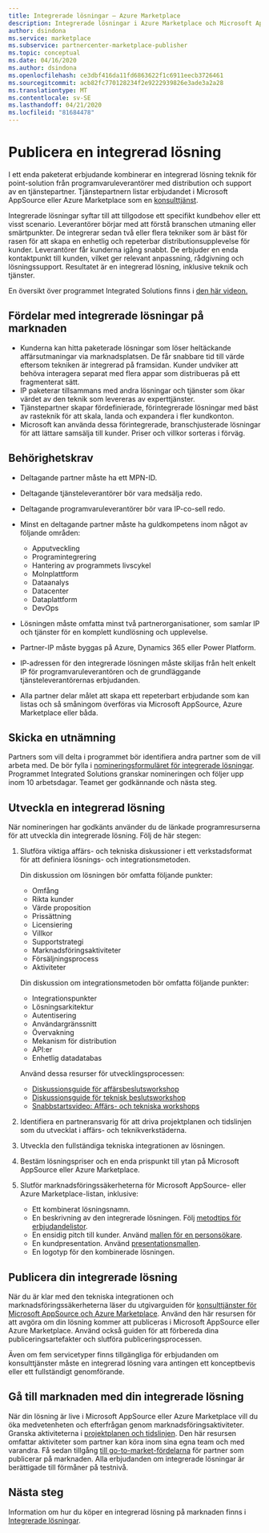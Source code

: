 ```yaml
---
title: Integrerade lösningar – Azure Marketplace
description: Integrerade lösningar i Azure Marketplace och Microsoft AppSource
author: dsindona
ms.service: marketplace
ms.subservice: partnercenter-marketplace-publisher
ms.topic: conceptual
ms.date: 04/16/2020
ms.author: dsindona
ms.openlocfilehash: ce3dbf416da11fd6863622f1c6911eecb3726461
ms.sourcegitcommit: acb82fc770128234f2e9222939826e3ade3a2a28
ms.translationtype: MT
ms.contentlocale: sv-SE
ms.lasthandoff: 04/21/2020
ms.locfileid: "81684478"
---
```

# <a name="publish-an-integrated-solution"></a>Publicera en integrerad lösning

I ett enda paketerat erbjudande kombinerar en integrerad lösning teknik för point-solution från programvaruleverantörer med distribution och support av en tjänstepartner. Tjänstepartnern listar erbjudandet i Microsoft AppSource eller Azure Marketplace som en [konsulttjänst](./consulting-services.md).

Integrerade lösningar syftar till att tillgodose ett specifikt kundbehov eller ett visst scenario. Leverantörer börjar med att förstå branschen utmaning eller smärtpunkter. De integrerar sedan två eller flera tekniker som är bäst för rasen för att skapa en enhetlig och repeterbar distributionsupplevelse för kunder. Leverantörer får kunderna igång snabbt. De erbjuder en enda kontaktpunkt till kunden, vilket ger relevant anpassning, rådgivning och lösningssupport. Resultatet är en integrerad lösning, inklusive teknik och tjänster.

En översikt över programmet Integrated Solutions finns i [den här videon.](https://aka.ms/AA5qos4)

## <a name="benefits-of-integrated-solutions-in-the-marketplace"></a>Fördelar med integrerade lösningar på marknaden

* Kunderna kan hitta paketerade lösningar som löser heltäckande affärsutmaningar via marknadsplatsen. De får snabbare tid till värde eftersom tekniken är integrerad på framsidan. Kunder undviker att behöva interagera separat med flera appar som distribueras på ett fragmenterat sätt.
* IP paketerar tillsammans med andra lösningar och tjänster som ökar värdet av den teknik som levereras av experttjänster.
* Tjänstepartner skapar fördefinierade, förintegrerade lösningar med bäst av rasteknik för att skala, landa och expandera i fler kundkonton.
* Microsoft kan använda dessa förintegrerade, branschjusterade lösningar för att lättare samsälja till kunder. Priser och villkor sorteras i förväg.

## <a name="eligibility-criteria"></a>Behörighetskrav

* Deltagande partner måste ha ett MPN-ID.
* Deltagande tjänsteleverantörer bör vara medsälja redo.
* Deltagande programvaruleverantörer bör vara IP-co-sell redo.
* Minst en deltagande partner måste ha guldkompetens inom något av följande områden:

    * Apputveckling
    * Programintegrering
    * Hantering av programmets livscykel
    * Molnplattform
    * Dataanalys
    * Datacenter
    * Dataplattform
    * DevOps

* Lösningen måste omfatta minst två partnerorganisationer, som samlar IP och tjänster för en komplett kundlösning och upplevelse.
* Partner-IP måste byggas på Azure, Dynamics 365 eller Power Platform.
* IP-adressen för den integrerade lösningen måste skiljas från helt enkelt IP för programvaruleverantören och de grundläggande tjänsteleverantörernas erbjudanden.
* Alla partner delar målet att skapa ett repeterbart erbjudande som kan listas och så småningom överföras via Microsoft AppSource, Azure Marketplace eller båda.

## <a name="submit-a-nomination"></a>Skicka en utnämning

Partners som vill delta i programmet bör identifiera andra partner som de vill arbeta med. De bör fylla i [nomineringsformuläret för integrerade lösningar](https://aka.ms/AA5qicu). Programmet Integrated Solutions granskar nomineringen och följer upp inom 10 arbetsdagar. Teamet ger godkännande och nästa steg.

## <a name="develop-an-integrated-solution"></a>Utveckla en integrerad lösning

När nomineringen har godkänts använder du de länkade programresurserna för att utveckla din integrerade lösning. Följ de här stegen:

1. Slutföra viktiga affärs- och tekniska diskussioner i ett verkstadsformat för att definiera lösnings- och integrationsmetoden.

    Din diskussion om lösningen bör omfatta följande punkter:
    * Omfång
    * Rikta kunder
    * Värde proposition
    * Prissättning
    * Licensiering
    * Villkor
    * Supportstrategi
    * Marknadsföringsaktiviteter
    * Försäljningsprocess
    * Aktiviteter

    Din diskussion om integrationsmetoden bör omfatta följande punkter:
    * Integrationspunkter
    * Lösningsarkitektur
    * Autentisering
    * Användargränssnitt
    * Övervakning
    * Mekanism för distribution
    * API:er
    * Enhetlig datadatabas

    Använd dessa resurser för utvecklingsprocessen:

    * [Diskussionsguide för affärsbeslutsworkshop](https://aka.ms/AA5qicx)
    * [Diskussionsguide för teknisk beslutsworkshop](https://aka.ms/AA5qid1)
    * [Snabbstartsvideo: Affärs- och tekniska workshops](https://aka.ms/AA5qos9)

1. Identifiera en partneransvarig för att driva projektplanen och tidslinjen som du utvecklat i affärs- och teknikverkstäderna.

1. Utveckla den fullständiga tekniska integrationen av lösningen.

1. Bestäm lösningspriser och en enda prispunkt till ytan på Microsoft AppSource eller Azure Marketplace.

1. Slutför marknadsföringssäkerheterna för Microsoft AppSource- eller Azure Marketplace-listan, inklusive:

    * Ett kombinerat lösningsnamn.
    * En beskrivning av den integrerade lösningen. Följ [metodtips för erbjudandelistor](./gtm-offer-listing-best-practices.md).
    * En ensidig pitch till kunder. Använd [mallen för en personsökare](https://aka.ms/AA5s08a).
    * En kundpresentation. Använd [presentationsmallen](https://aka.ms/AA5s7ql).
    * En logotyp för den kombinerade lösningen.

## <a name="publish-your-integrated-solution"></a>Publicera din integrerade lösning

När du är klar med den tekniska integrationen och marknadsföringssäkerheterna läser du utgivarguiden för [konsulttjänster för Microsoft AppSource och Azure Marketplace](./consulting-services.md). Använd den här resursen för att avgöra om din lösning kommer att publiceras i Microsoft AppSource eller Azure Marketplace. Använd också guiden för att förbereda dina publiceringsartefakter och slutföra publiceringsprocessen.

Även om fem servicetyper finns tillgängliga för erbjudanden om konsulttjänster måste en integrerad lösning vara antingen ett konceptbevis eller ett fullständigt genomförande.

## <a name="go-to-market-with-your-integrated-solution"></a>Gå till marknaden med din integrerade lösning

När din lösning är live i Microsoft AppSource eller Azure Marketplace vill du öka medvetenheten och efterfrågan genom marknadsföringsaktiviteter. Granska aktiviteterna i [projektplanen och tidslinjen](https://aka.ms/AA5qiuc). Den här resursen omfattar aktiviteter som partner kan köra inom sina egna team och med varandra. Få sedan tillgång [till go-to-market-fördelarna](./gtm-your-marketplace-benefits.md#list-trial-and-consulting-benefits) för partner som publicerar på marknaden. Alla erbjudanden om integrerade lösningar är berättigade till förmåner på testnivå.

## <a name="next-steps"></a>Nästa steg

Information om hur du köper en integrerad lösning på marknaden finns i [Integrerade lösningar](./integrated-solutions.md).
